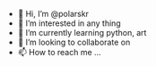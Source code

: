 - 👋 Hi, I’m @polarskr
- 👀 I’m interested in any thing
- 🌱 I’m currently learning python, art
- 💞️ I’m looking to collaborate on
- 📫 How to reach me ...

<!---
polarskr/polarskr is a ✨ special ✨ repository because its `README.md` (this file) appears on your GitHub profile.
You can click the Preview link to take a look at your changes.
--->

